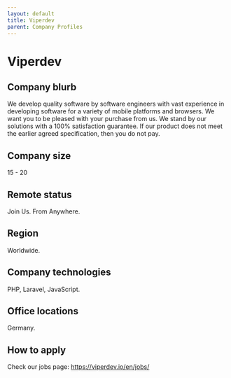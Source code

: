 ```yaml
---
layout: default
title: Viperdev
parent: Company Profiles
---
```


# Viperdev

## Company blurb

We develop quality software by software engineers with vast experience in developing software for a variety of mobile platforms and browsers. We want you to be pleased with your purchase from us. We stand by our solutions with a 100% satisfaction guarantee. If our product does not meet the earlier agreed specification, then you do not pay.

## Company size

15 - 20

## Remote status

Join Us. From Anywhere.

## Region

Worldwide.

## Company technologies

PHP, Laravel, JavaScript.

## Office locations

Germany.

## How to apply

Check our jobs page: https://viperdev.io/en/jobs/
